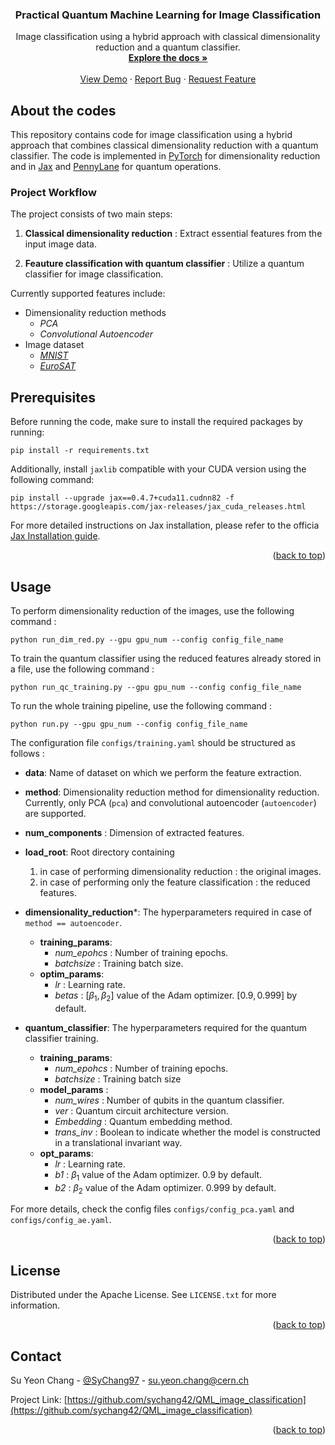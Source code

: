 <!--Back to the top -->
<a name="readme-top"></a>


<div align="center">
<h3 align="center">Practical Quantum Machine Learning for Image Classification</h3>
  <p align="center">
     Image classification using a hybrid approach with classical dimensionality reduction and a quantum classifier.
    <br />
    <a href="https://github.com/github_username/repo_name"><strong>Explore the docs »</strong></a>
    <br />
    <br />
    <a href="https://github.com/github_username/repo_name">View Demo</a>
    ·
    <a href="https://github.com/sychang42/QML_image_classification/issues">Report Bug</a>
    ·
    <a href="https://github.com/sychang42/QML_image_classification/issues">Request Feature</a>
  </p>
</div>


## About the codes

This repository contains code for image classification using a hybrid approach that combines classical dimensionality reduction with a quantum classifier. The code is implemented in [PyTorch](link_to_pytorch) for dimensionality reduction and in [Jax](https://github.com/google/jax) and [PennyLane](https://github.com/PennyLaneAI/pennylane) for quantum operations.

### Project Workflow

The project consists of two main steps:

1. __Classical dimensionality reduction__ : Extract essential features from the input image data. 

2. __Feauture classification with quantum classifier__ : Utilize a quantum classifier for image classification. 


Currently supported features include:
- Dimensionality reduction methods
    - *PCA*
    - *Convolutional Autoencoder*
- Image dataset 
    - [*MNIST*](https://pytorch.org/vision/0.15/generated/torchvision.datasets.MNIST.html#torchvision.datasets.MNIST)
    - [*EuroSAT*](https://github.com/phelber/EuroSAT)

## Prerequisites
Before running the code, make sure to install the required packages by running:

```
pip install -r requirements.txt
```

Additionally, install `jaxlib` compatible with your CUDA version using the following command:

```
pip install --upgrade jax==0.4.7+cuda11.cudnn82 -f https://storage.googleapis.com/jax-releases/jax_cuda_releases.html
```

For more detailed instructions on Jax installation, please refer to the officia [Jax Installation guide](https://jax.readthedocs.io/en/latest/installation.html). 

<p align="right">(<a href="#readme-top">back to top</a>)</p>


## Usage

To perform dimensionality reduction of the images,  use the following command : 

```
python run_dim_red.py --gpu gpu_num --config config_file_name
```

To train the quantum classifier using the reduced features already stored in a file,  use the following command : 

```
python run_qc_training.py --gpu gpu_num --config config_file_name
```


To run the whole training pipeline,  use the following command : 

```
python run.py --gpu gpu_num --config config_file_name
```

The configuration file `configs/training.yaml` should be structured as follows : 

* __data__: Name of dataset on which we perform the feature extraction. 
* __method__:  Dimensionality reduction method for dimensionality reduction. Currently, only PCA (``pca``) and convolutional autoencoder (``autoencoder``) are supported.
* __num_components__ : Dimension of extracted features. 
* __load_root__: Root directory containing 
  1. in case of performing dimensionality reduction : the original images. 
  2. in case of performing only the feature classification :  the reduced features.

* __dimensionality_reduction__*: The hyperparameters required in case of ``method == autoencoder``.
  - __training_params__: 
    - *num_epohcs* : Number of training epochs. 
    - *batchsize* : Training batch size.
  - __optim_params__: 
    - *lr* : Learning rate. 
    - *betas* : $[\beta_1, \beta_2]$ value of the Adam optimizer. $[0.9,  0.999]$ by default. 


* __quantum_classifier__: The hyperparameters required for the quantum classifier training.
  - __training_params__: 
    - *num_epohcs* : Number of training epochs. 
    - *batchsize* : Training batch size
  - __model_params__ :   
    - *num_wires* : Number of qubits in the quantum classifier.  
    - *ver* :  Quantum circuit architecture version.  
    - *Embedding* :  Quantum embedding method.  
    - *trans_inv* : Boolean to indicate whether the model is constructed in a translational invariant way.  
  - __opt_params__: 
    - *lr* : Learning rate. 
    - *b1* : $\beta_1$ value of the Adam optimizer. 0.9 by default. 
    - *b2* : $\beta_2$ value of the Adam optimizer. 0.999 by default.

For more details, check the config files ``configs/config_pca.yaml`` and ``configs/config_ae.yaml``. 

<p align="right">(<a href="#readme-top">back to top</a>)</p>



## License

Distributed under the Apache License. See `LICENSE.txt` for more information.

<p align="right">(<a href="#readme-top">back to top</a>)</p>


<!-- CONTACT -->
## Contact

Su Yeon Chang - [@SyChang97](https://twitter.com/SyChang97) - su.yeon.chang@cern.ch

Project Link: [https://github.com/sychang42/QML_image_classification](https://github.com/sychang42/QML_image_classification)

<p align="right">(<a href="#readme-top">back to top</a>)</p>


